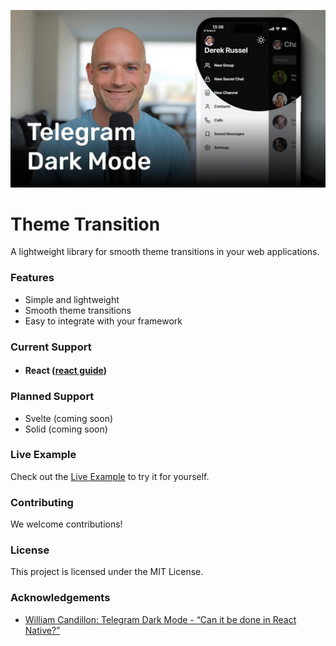 ![react docs](./assets/screenshot.jpg)

# Theme Transition

A lightweight library for smooth theme transitions in your web applications.

### Features

- Simple and lightweight
- Smooth theme transitions
- Easy to integrate with your framework

### Current Support

- #### React ([react guide](./packages/react/README.md))

### Planned Support

- Svelte (coming soon)
- Solid (coming soon)

### Live Example

Check out the [Live Example](https://theme-transition-example.vercel.app/) to try it for yourself.

### Contributing

We welcome contributions!

### License

This project is licensed under the MIT License.

### Acknowledgements

- [William Candillon: Telegram Dark Mode - “Can it be done in React Native?”](https://www.youtube.com/watch?v=vKYEFpO06Tk&t=1260s)
